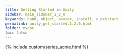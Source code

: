 ```yaml
---
title: Getting Started in Unity
sidebar: main_sidebar_1_2_0
keywords: hand, object, avatar, install, quickstart
permalink: unity_get_started.1.2.0.html
folder: mydoc
toc: false
---
```

 
{% include custom/series_acme.html %}
